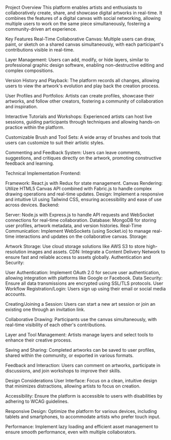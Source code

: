 Project Overview
This platform enables artists and enthusiasts to collaboratively create, share, and showcase digital artworks in real-time. It combines the features of a digital canvas with social networking, allowing multiple users to work on the same piece simultaneously, fostering a community-driven art experience.

Key Features
Real-Time Collaborative Canvas: Multiple users can draw, paint, or sketch on a shared canvas simultaneously, with each participant's contributions visible in real-time.

Layer Management: Users can add, modify, or hide layers, similar to professional graphic design software, enabling non-destructive editing and complex compositions.

Version History and Playback: The platform records all changes, allowing users to view the artwork's evolution and play back the creation process.

User Profiles and Portfolios: Artists can create profiles, showcase their artworks, and follow other creators, fostering a community of collaboration and inspiration.

Interactive Tutorials and Workshops: Experienced artists can host live sessions, guiding participants through techniques and allowing hands-on practice within the platform.

Customizable Brush and Tool Sets: A wide array of brushes and tools that users can customize to suit their artistic styles.

Commenting and Feedback System: Users can leave comments, suggestions, and critiques directly on the artwork, promoting constructive feedback and learning.

Technical Implementation
Frontend:

Framework: React.js with Redux for state management.
Canvas Rendering: Utilize HTML5 Canvas API combined with Fabric.js to handle complex drawing operations and real-time updates.
Design: Implement a responsive and intuitive UI using Tailwind CSS, ensuring accessibility and ease of use across devices.
Backend:

Server: Node.js with Express.js to handle API requests and WebSocket connections for real-time collaboration.
Database: MongoDB for storing user profiles, artwork metadata, and version histories.
Real-Time Communication: Implement WebSockets (using Socket.io) to manage real-time interactions and updates on the collaborative canvas.
Storage:

Artwork Storage: Use cloud storage solutions like AWS S3 to store high-resolution images and assets.
CDN: Integrate a Content Delivery Network to ensure fast and reliable access to assets globally.
Authentication and Security:

User Authentication: Implement OAuth 2.0 for secure user authentication, allowing integration with platforms like Google or Facebook.
Data Security: Ensure all data transmissions are encrypted using SSL/TLS protocols.
User Workflow
Registration/Login: Users sign up using their email or social media accounts.

Creating/Joining a Session: Users can start a new art session or join an existing one through an invitation link.

Collaborative Drawing: Participants use the canvas simultaneously, with real-time visibility of each other's contributions.

Layer and Tool Management: Artists manage layers and select tools to enhance their creative process.

Saving and Sharing: Completed artworks can be saved to user profiles, shared within the community, or exported in various formats.

Feedback and Interaction: Users can comment on artworks, participate in discussions, and join workshops to improve their skills.

Design Considerations
User Interface: Focus on a clean, intuitive design that minimizes distractions, allowing artists to focus on creation.

Accessibility: Ensure the platform is accessible to users with disabilities by adhering to WCAG guidelines.

Responsive Design: Optimize the platform for various devices, including tablets and smartphones, to accommodate artists who prefer touch input.

Performance: Implement lazy loading and efficient asset management to ensure smooth performance, even with multiple collaborators.
